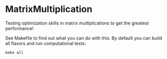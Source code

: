 # MatrixMultiplication

Testing optimization skills in matrix multiplications to get the greatest performance!

See Makefile to find out what you can do with this. By default you can build all flavors and run computational tests:

`make all`